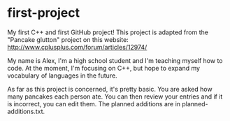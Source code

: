 # first-project
My first C++ and first GitHub project!
This project is adapted from the "Pancake glutton" project on this website: http://www.cplusplus.com/forum/articles/12974/

My name is Alex, I'm a high school student and I'm teaching myself how to code. At the moment, I'm focusing on C++, but hope to expand my
vocabulary of languages in the future.

As far as this project is concerned, it's pretty basic. You are asked how many pancakes each person ate. You can then review your 
entries and if it is incorrect, you can edit them. The planned additions are in planned-additions.txt.
